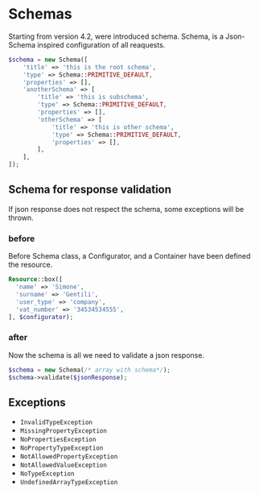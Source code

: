 # Schemas

Starting from version 4.2, were introduced schema. Schema, is a Json-Schema inspired configuration of all reaquests.

```php
$schema = new Schema([
    'title' => 'this is the root schema',
    'type' => Schema::PRIMITIVE_DEFAULT,
    'properties' => [],
    'anotherSchema' => [
        'title' => 'this is subschema',
        'type' => Schema::PRIMITIVE_DEFAULT,
        'properties' => [],
        'otherSchema' => [
            'title' => 'this is other schema',
            'type' => Schema::PRIMITIVE_DEFAULT,
            'properties' => [],
        ],
    ],
]);
```

## Schema for response validation

If json response does not respect the schema, some exceptions will be thrown.

### before

Before Schema class, a Configurator, and a Container have been defined the resource.

```php
Resource::box([
  'name' => 'Simone',
  'surname' => 'Gentili',
  'user_type' => 'company',
  'vat_number' => '34534534555',
], $configurator);
```

### after

Now the schema is all we need to validate a json response.

```php
$schema = new Schema(/* array with schema*/);
$schema->validate($jsonResponse);
```

## Exceptions

 - `InvalidTypeException`
 - `MissingPropertyException`
 - `NoPropertiesException`
 - `NoPropertyTypeException`
 - `NotAllowedPropertyException`
 - `NotAllowedValueException`
 - `NoTypeException`
 - `UndefinedArrayTypeException`
